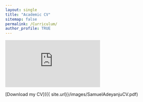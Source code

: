 ```yaml
---
layout: single
title: "Academic CV"
sitemap: false
permalink: /Curriculum/
author_profile: TRUE
---
```


<embed src="https://adesam111.github.io/samueladeyanju/images/SamuelAdeyanjuCV.pdf" type="application/pdf" />

[Download my CV]({{ site.url}}/images/SamuelAdeyanjuCV.pdf)
